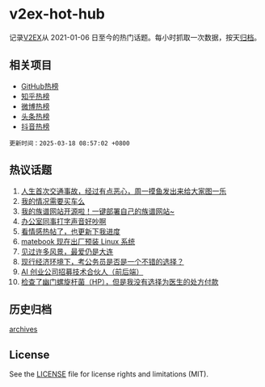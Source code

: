 # v2ex-hot-hub

 记录[V2EX](https://www.v2ex.com/)从 2021-01-06 日至今的热门话题。每小时抓取一次数据，按天[归档](archives)。
 
 ## 相关项目

- [GitHub热榜](https://github.com/lonnyzhang423/github-hot-hub)
- [知乎热榜](https://github.com/lonnyzhang423/zhihu-hot-hub)
- [微博热榜](https://github.com/lonnyzhang423/weibo-hot-hub)
- [头条热榜](https://github.com/lonnyzhang423/toutiao-hot-hub)
- [抖音热榜](https://github.com/lonnyzhang423/douyin-hot-hub)


 `更新时间：2025-03-18 08:57:02 +0800`

## 热议话题

1. [人生首次交通事故，经过有点恶心，周一摸鱼发出来给大家图一乐](https://www.v2ex.com/t/1119012)
1. [我的情况需要买车么](https://www.v2ex.com/t/1118943)
1. [我的族谱网站开源啦！一键部署自己的族谱网站~](https://www.v2ex.com/t/1118927)
1. [办公室同事打字声音好吵啊](https://www.v2ex.com/t/1118933)
1. [看情感热帖了，也更新下我进度](https://www.v2ex.com/t/1118961)
1. [matebook 现在出厂预装 Linux 系统](https://www.v2ex.com/t/1118928)
1. [见过许多风景，最爱仍是大连](https://www.v2ex.com/t/1118944)
1. [现行经济环境下，考公务员是否是一个不错的选择？](https://www.v2ex.com/t/1118907)
1. [AI 创业公司招募技术合伙人（前后端）](https://www.v2ex.com/t/1118939)
1. [检查了幽门螺旋杆菌（HP），但是我没有选择为医生的处方付款](https://www.v2ex.com/t/1119019)

## 历史归档

[archives](archives)

## License

See the [LICENSE](LICENSE) file for license rights and limitations (MIT).
